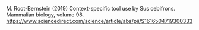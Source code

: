 M. Root-Bernstein (2019) Context-specific tool use by Sus cebifrons. Mammalian biology, volume 98. https://www.sciencedirect.com/science/article/abs/pii/S1616504719300333
